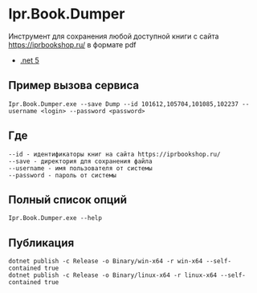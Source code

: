 # Ipr.Book.Dumper
Инструмент для сохранения любой доступной книги с сайта https://iprbookshop.ru/ в формате pdf

* [.net 5](https://dotnet.microsoft.com/download/dotnet/5.0) 

## Пример вызова сервиса
```
Ipr.Book.Dumper.exe --save Dump --id 101612,105704,101085,102237 --username <login> --password <password>
```

## Где 
```
--id - идентификаторы книг на сайта https://iprbookshop.ru/
--save - директория для сохранения файла
--username - имя пользователя от системы
--password - пароль от системы
```

## Полный список опций 

```
Ipr.Book.Dumper.exe --help
```

## Публикация
```
dotnet publish -c Release -o Binary/win-x64 -r win-x64 --self-contained true
dotnet publish -c Release -o Binary/linux-x64 -r linux-x64 --self-contained true
```
